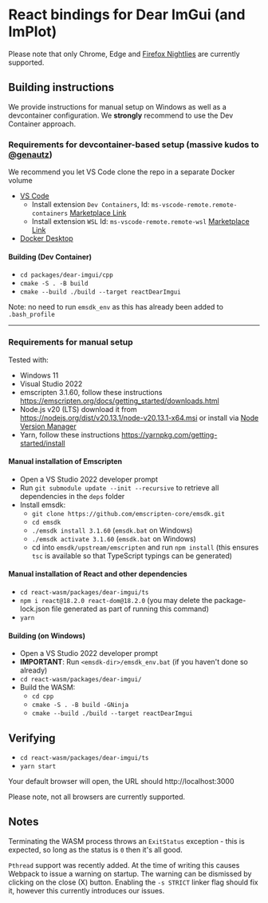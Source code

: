 # React bindings for Dear ImGui (and ImPlot)

Please note that only Chrome, Edge and [Firefox Nightlies](https://www.mozilla.org/en-US/firefox/channel/desktop/) are currently supported.

## Building instructions

We provide instructions for manual setup on Windows as well as a devcontainer configuration. We **strongly** recommend to use the Dev Container approach.

### Requirements for devcontainer-based setup (massive kudos to [@genautz](https://github.com/genautz))

We recommend you let VS Code clone the repo in a separate Docker volume

- [VS Code](https://code.visualstudio.com/)
    -  Install extension `Dev Containers`, Id: `ms-vscode-remote.remote-containers` [Marketplace Link](https://marketplace.visualstudio.com/items?itemName=ms-vscode-remote.remote-containers)
    -  Install extension `WSL` Id: `ms-vscode-remote.remote-wsl` [Marketplace Link](https://marketplace.visualstudio.com/items?itemName=ms-vscode-remote.remote-wsl)
- [Docker Desktop](https://www.docker.com/products/docker-desktop/)

#### Building (Dev Container)

-   `cd packages/dear-imgui/cpp`
-   `cmake -S . -B build`
-   `cmake --build ./build --target reactDearImgui`

Note: no need to run `emsdk_env` as this has already been added to `.bash_profile`

----

### Requirements for manual setup

Tested with:

-   Windows 11
-   Visual Studio 2022
-   emscripten 3.1.60, follow these instructions https://emscripten.org/docs/getting_started/downloads.html
-   Node.js v20 (LTS) download it from https://nodejs.org/dist/v20.13.1/node-v20.13.1-x64.msi or install via [Node Version Manager](https://github.com/coreybutler/nvm-windows)
-   Yarn, follow these instructions https://yarnpkg.com/getting-started/install

#### Manual installation of Emscripten

-   Open a VS Studio 2022 developer prompt
-   Run `git submodule update --init --recursive` to retrieve all dependencies in the `deps` folder
-   Install emsdk:
    -   `git clone https://github.com/emscripten-core/emsdk.git`
    -   `cd emsdk`
    -   `./emsdk install 3.1.60` (`emsdk.bat` on Windows)
    -   `./emsdk activate 3.1.60` (`emsdk.bat` on Windows)
    -   cd into `emsdk/upstream/emscripten` and run `npm install` (this ensures `tsc` is available so that TypeScript typings can be generated)

#### Manual installation of React and other dependencies

-   `cd react-wasm/packages/dear-imgui/ts`
-   `npm i react@18.2.0 react-dom@18.2.0` (you may delete the package-lock.json file generated as part of running this command)
-   `yarn`

#### Building (on Windows)

-   Open a VS Studio 2022 developer prompt
-   **IMPORTANT**: Run `<emsdk-dir>/emsdk_env.bat` (if you haven't done so already)
-   `cd react-wasm/packages/dear-imgui/`
-   Build the WASM:
    -   `cd cpp`
    -   `cmake -S . -B build -GNinja`
    -   `cmake --build ./build --target reactDearImgui`

## Verifying

-   `cd react-wasm/packages/dear-imgui/ts`
-   `yarn start`

Your default browser will open, the URL should http://localhost:3000

Please note, not all browsers are currently supported.

## Notes

Terminating the WASM process throws an `ExitStatus` exception - this is expected, so long as the status is `0` then it's all good.

`Pthread` support was recently added. At the time of writing this causes Webpack to issue a warning on startup. The warning can be dismissed by clicking on the close (X) button. Enabling the `-s STRICT` linker flag should fix it, however this currently introduces our issues.
